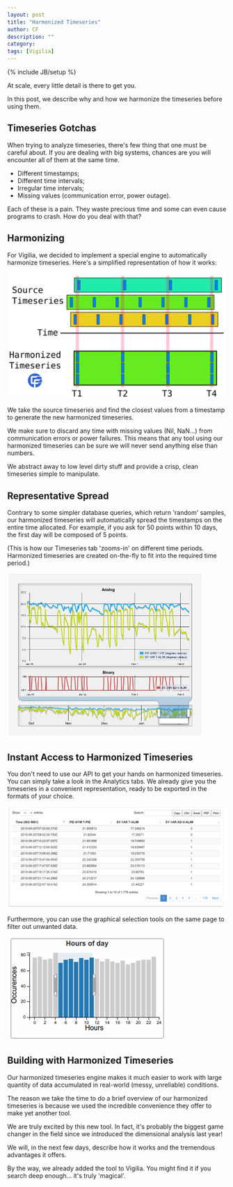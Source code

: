 ```yaml
---
layout: post
title: "Harmonized Timeseries"
author: CF
description: ""
category: 
tags: [Vigilia]
---
```

{% include JB/setup %}


At scale, every little detail is there to get you. 

In this post, we describe why and how we harmonize the timeseries
before using them.

## Timeseries Gotchas

When trying to analyze timeseries, there's few thing that one must
be careful about. If you are dealing with big systems, chances are
you will encounter all of them at the same time.

- Different timestamps;
- Different time intervals;
- Irregular time intervals;
- Missing values (communication error, power outage).
    
Each of these is a pain. They waste precious time and some can even
cause programs to crash. How do you deal with that?

## Harmonizing

For Vigilia, we decided to implement a special engine to
automatically harmonize timeseries. Here's a simplified
representation of how it works:

![img](/images/harmonized/harmonized-opt.svg)

We take the source timeseries and find the closest values from a
timestamp to generate the new harmonized timeseries.

We make sure to discard any time with missing values (Nil, NaN&#x2026;)
from communication errors or power failures. This means that any
tool using our harmonized timeseries can be sure we will never send
anything else than numbers.

We abstract away to low level dirty stuff and provide a crisp, clean
timeseries simple to manipulate.

## Representative Spread

Contrary to some simpler database queries, which return 'random'
samples, our harmonized timeseries will automatically spread the
timestamps on the entire time allocated. For example, if you ask for
50 points within 10 days, the first day will be composed of 5
points.

(This is how our Timeseries tab 'zooms-in' on different time
periods. Harmonized timeseries are created on-the-fly to fit
into the required time period.)

![img](/images/harmonized/harmonized-sampling.png)

## Instant Access to Harmonized Timeseries

You don't need to use our API to get your hands on harmonized
timeseries. You can simply take a look in the Analytics tabs. We
already give you the timeseries in a convenient representation,
ready to be exported in the formats of your choice.

![img](/images/harmonized/harmonized-table.png)


Furthermore, you can use the graphical selection tools on the same
page to filter out unwanted data.


![img](/images/harmonized/harmonized-selection.png)

## Building with Harmonized Timeseries

Our harmonized timeseries engine makes it much easier to work with
large quantity of data accumulated in real-world (messy, unreliable)
conditions.

The reason we take the time to do a brief overview of our harmonized
timeseries is because we used the incredible convenience they offer
to make yet another tool.

We are truly excited by this new tool. In fact, it's probably the
biggest game changer in the field since we introduced the
dimensional analysis last year!

We will, in the next few days, describe how it works and the
tremendous advantages it offers.

By the way, we already added the tool to Vigilia. You might find it
if you search deep enough&#x2026; it's truly 'magical'.
